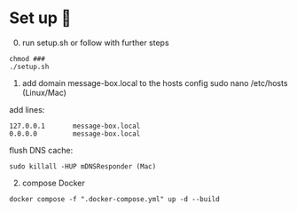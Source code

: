 # Set up 🚀 

0. run setup.sh or follow with further steps
```
chmod ###
./setup.sh
```

1. add domain message-box.local to the hosts config
sudo nano /etc/hosts (Linux/Mac)

add lines:
```
127.0.0.1       message-box.local
0.0.0.0         message-box.local
```

flush DNS cache:
```
sudo killall -HUP mDNSResponder (Mac)
```
2. compose Docker 

```
docker compose -f ".docker-compose.yml" up -d --build
```